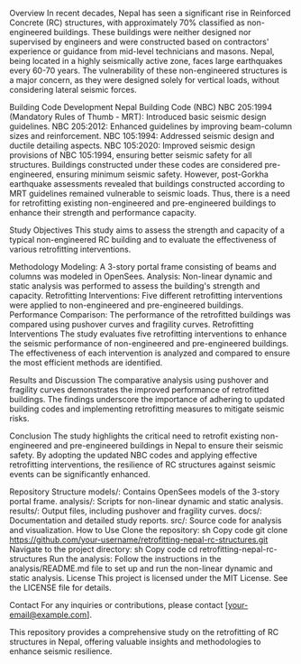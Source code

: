 Overview
In recent decades, Nepal has seen a significant rise in Reinforced Concrete (RC) structures, with approximately 70% classified as non-engineered buildings. These buildings were neither designed nor supervised by engineers and were constructed based on contractors' experience or guidance from mid-level technicians and masons. Nepal, being located in a highly seismically active zone, faces large earthquakes every 60-70 years. The vulnerability of these non-engineered structures is a major concern, as they were designed solely for vertical loads, without considering lateral seismic forces.

Building Code Development
Nepal Building Code (NBC)
NBC 205:1994 (Mandatory Rules of Thumb - MRT): Introduced basic seismic design guidelines.
NBC 205:2012: Enhanced guidelines by improving beam-column sizes and reinforcement.
NBC 105:1994: Addressed seismic design and ductile detailing aspects.
NBC 105:2020: Improved seismic design provisions of NBC 105:1994, ensuring better seismic safety for all structures.
Buildings constructed under these codes are considered pre-engineered, ensuring minimum seismic safety. However, post-Gorkha earthquake assessments revealed that buildings constructed according to MRT guidelines remained vulnerable to seismic loads. Thus, there is a need for retrofitting existing non-engineered and pre-engineered buildings to enhance their strength and performance capacity.

Study Objectives
This study aims to assess the strength and capacity of a typical non-engineered RC building and to evaluate the effectiveness of various retrofitting interventions.

Methodology
Modeling: A 3-story portal frame consisting of beams and columns was modeled in OpenSees.
Analysis: Non-linear dynamic and static analysis was performed to assess the building's strength and capacity.
Retrofitting Interventions: Five different retrofitting interventions were applied to non-engineered and pre-engineered buildings.
Performance Comparison: The performance of the retrofitted buildings was compared using pushover curves and fragility curves.
Retrofitting Interventions
The study evaluates five retrofitting interventions to enhance the seismic performance of non-engineered and pre-engineered buildings. The effectiveness of each intervention is analyzed and compared to ensure the most efficient methods are identified.

Results and Discussion
The comparative analysis using pushover and fragility curves demonstrates the improved performance of retrofitted buildings. The findings underscore the importance of adhering to updated building codes and implementing retrofitting measures to mitigate seismic risks.

Conclusion
The study highlights the critical need to retrofit existing non-engineered and pre-engineered buildings in Nepal to ensure their seismic safety. By adopting the updated NBC codes and applying effective retrofitting interventions, the resilience of RC structures against seismic events can be significantly enhanced.

Repository Structure
models/: Contains OpenSees models of the 3-story portal frame.
analysis/: Scripts for non-linear dynamic and static analysis.
results/: Output files, including pushover and fragility curves.
docs/: Documentation and detailed study reports.
src/: Source code for analysis and visualization.
How to Use
Clone the repository:
sh
Copy code
git clone https://github.com/your-username/retrofitting-nepal-rc-structures.git
Navigate to the project directory:
sh
Copy code
cd retrofitting-nepal-rc-structures
Run the analysis:
Follow the instructions in the analysis/README.md file to set up and run the non-linear dynamic and static analysis.
License
This project is licensed under the MIT License. See the LICENSE file for details.

Contact
For any inquiries or contributions, please contact [your-email@example.com].

This repository provides a comprehensive study on the retrofitting of RC structures in Nepal, offering valuable insights and methodologies to enhance seismic resilience.






